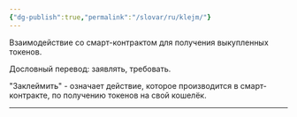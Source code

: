 ```yaml
---
{"dg-publish":true,"permalink":"/slovar/ru/klejm/"}
---
```



Взаимодействие со смарт-контрактом для получения выкупленных токенов.

Дословный перевод: заявлять, требовать.

"Заклеймить" - означает действие, которое производится в смарт-контракте, по получению токенов на свой кошелёк.

---
